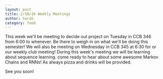 ```yaml
---
layout: post
title: 2/10/16 Weekly Meetings
author: Sarah
category: feed
---
```


This week we'll be meeting to decide out project on Tuesday in CCB 346 from 6:00 to whenever. Be there to weigh in on what we'll be doing this semester! We will also be meeting on Wednesday in CCB 345 at 6:30 for or our weekly club meeting! During this week's meeting we will be learning about sequence learning. come ready to hear about some awesome Markov Chains and RNNs! As always pizza and drinks will be provided.

See you soon!
